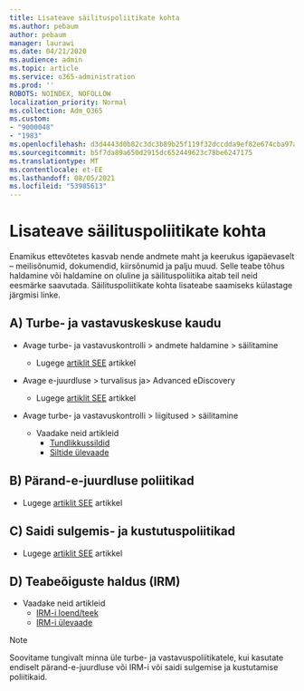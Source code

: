 ```yaml
---
title: Lisateave säilituspoliitikate kohta
ms.author: pebaum
author: pebaum
manager: laurawi
ms.date: 04/21/2020
ms.audience: admin
ms.topic: article
ms.service: o365-administration
ms.prod: ''
ROBOTS: NOINDEX, NOFOLLOW
localization_priority: Normal
ms.collection: Adm_O365
ms.custom:
- "9000048"
- "1983"
ms.openlocfilehash: d3d4443d0b82c3dc3b89b25f119f32dccdda9ef82e674cba97a945af9019ad00
ms.sourcegitcommit: b5f7da89a650d2915dc652449623c78be6247175
ms.translationtype: MT
ms.contentlocale: et-EE
ms.lasthandoff: 08/05/2021
ms.locfileid: "53985613"
---
```

# <a name="more-info-about-retention-policies"></a>Lisateave säilituspoliitikate kohta

Enamikus ettevõtetes kasvab nende andmete maht ja keerukus igapäevaselt – meilisõnumid, dokumendid, kiirsõnumid ja palju muud. Selle teabe tõhus haldamine või haldamine on oluline ja säilituspoliitika aitab teil neid eesmärke saavutada. Säilituspoliitikate kohta lisateabe saamiseks külastage järgmisi linke.

## <a name="a-from-security-and-compliance-center"></a>A) Turbe- ja vastavuskeskuse kaudu

- Avage turbe- ja vastavuskontrolli > andmete haldamine > säilitamine
  - Lugege [artiklit SEE](https://docs.microsoft.com/microsoft-365/compliance/retention-policies) artikkel

- Avage e-juurdluse > turvalisus ja> Advanced eDiscovery 
  - Lugege [artiklit SEE](https://docs.microsoft.com/microsoft-365/compliance/ediscovery-cases) artikkel

- Avage turbe- ja vastavuskontrolli > liigitused > säilitamine
  - Vaadake neid artikleid
    - [Tundlikkussildid](https://docs.microsoft.com/microsoft-365/compliance/sensitivity-labels)
    - [Siltide ülevaade](https://docs.microsoft.com/microsoft-365/compliance/labels)

## <a name="b-legacy-ediscovery-policies"></a>B) Pärand-e-juurdluse poliitikad

- Lugege [artiklit SEE](https://support.office.com/article/Set-up-an-eDiscovery-Center-in-SharePoint-Online-A18F8975-AA7F-43B4-A7D6-001D14744D8E) artikkel

## <a name="c-site-closure-and-deletion-policies"></a>C) Saidi sulgemis- ja kustutuspoliitikad

- Lugege [artiklit SEE](https://support.office.com/article/Use-policies-for-site-closure-and-deletion-A8280D82-27FD-48C5-9ADF-8A5431208BA5) artikkel  

## <a name="d-information-rights-management-irm"></a>D) Teabeõiguste haldus (IRM)

- Vaadake neid artikleid
  - [IRM-i loend/teek](https://support.office.com/article/apply-information-rights-management-to-a-list-or-library-3bdb5c4e-94fc-4741-b02f-4e7cc3c54aa1)
  - [IRM-i ülevaade](https://support.office.com/article/create-and-apply-information-management-policies-eb501fe9-2ef6-4150-945a-65a6451ee9e9)

> [!Note]
> Soovitame tungivalt minna üle turbe- ja vastavuspoliitikatele, kui kasutate endiselt pärand-e-juurdluse või IRM-i või saidi sulgemise ja kustutamise poliitikaid.
